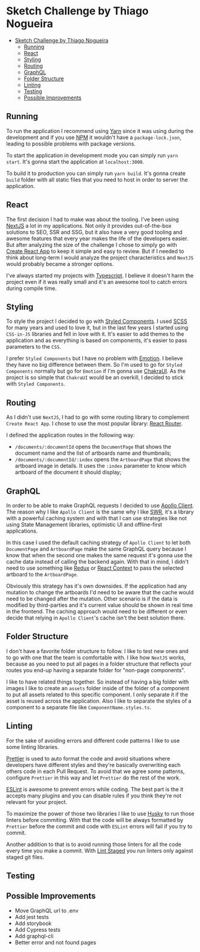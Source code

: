 # Sketch Challenge by Thiago Nogueira

- [Sketch Challenge by Thiago Nogueira](#sketch-challenge-by-thiago-nogueira)
  - [Running](#running)
  - [React](#react)
  - [Styling](#styling)
  - [Routing](#routing)
  - [GraphQL](#graphql)
  - [Folder Structure](#folder-structure)
  - [Linting](#linting)
  - [Testing](#testing)
  - [Possible Improvements](#possible-improvements)

## Running

To run the application I recommend using [Yarn](https://yarnpkg.com/) since it was using during the development and if you use [NPM](https://www.npmjs.com/) it wouldn't have a `package-lock.json`, leading to possible problems with package versions.

To start the application in development mode you can simply run `yarn start`. It's gonna start the application at `localhost:3000`.

To build it to production you can simply run `yarn build`. It's gonna create `build` folder with all static files that you need to host in order to server the application.

## React

The first decision I had to make was about the tooling. I've been using [NextJS](https://nextjs.org/) a lot in my applications. Not only it provides out-of-the-box solutions to SEO, SSR and SSG, but it also have a very good tooling and awesome features that every year makes the life of the developers easier. But after analyzing the size of the challenge I chose to simply go with [Create React App](https://create-react-app.dev/) to keep it simple and easy to review. But if I needed to think about long-term I would analyze the project characteristics and `NextJS` would probably became a stronger options.

I've always started my projects with [Typescript](https://www.typescriptlang.org/). I believe it doesn't harm the project even if it was really small and it's an awesome tool to catch errors during compile time.

## Styling

To style the project I decided to go with [Styled Components](https://styled-components.com/). I used [SCSS](https://sass-lang.com/) for many years and used to love it, but in the last few years I started using `CSS-in-JS` libraries and fell in love with it. It's easier to add themes to the application and as everything is based on components, it's easier to pass parameters to the `CSS`.

I prefer `Styled Components` but I have no problem with [Emotion](https://emotion.sh/). I believe they have no big difference between them. So I'm used to go for `Styled Components` normally but go for `Emotion` if I'm gonna use [ChakraUI](https://chakra-ui.com/). As the project is so simple that `ChakraUI` would be an overkill, I decided to stick with `Styled Components`.

## Routing

As I didn't use `NextJS`, I had to go with some routing library to complement `Create React App`. I chose to use the most popular library: [React Router](https://reactrouter.com/).

I defined the application routes in the following way:

- `/documents/:documentId` opens the `DocumentPage` that shows the document name and the list of artboards name and thumbnails;
- `/documents/:documentId/:index` opens the `ArtboardPage` that shows the artboard image in details. It uses the `:index` parameter to know which artboard of the document it should display;

## GraphQL

In order to be able to make GraphQL requests I decided to use [Apollo Client](https://www.apollographql.com/apollo-client). The reason why I like `Apollo Client` is the same why I like [SWR](https://swr.vercel.app/), it's a library with a powerful caching system and with that I can use strategies like not using State Management libraries, optimistic UI and offline-first applications.

In this case I used the default caching strategy of `Apollo Client` to let both `DocumentPage` and `ArtboardPage` make the same GraphQL query because I know that when the second one makes the same request it's gonna use the cache data instead of calling the backend again. With that in mind, I didn't need to use something like [Redux](https://redux.js.org/) or [React Context](https://pt-br.reactjs.org/docs/context.html) to pass the selected artboard to the `ArtboardPage`.

Obviously this strategy has it's own downsides. If the application had any mutation to change the artboards I'd need to be aware that the cache would need to be changed after the mutation. Other scenario is if the data is modified by third-parties and it's current value should be shown in real time in the frontend. The caching approach would need to be different or even decide that relying in `Apollo Client`'s cache isn't the best solution there.

## Folder Structure

I don't have a favorite folder structure to follow. I like to test new ones and to go with one that the team is comfortable with. I like how `NextJS` works, because as you need to put all pages in a folder structure that reflects your routes you end-up having a separate folder for "non-page components".

I like to have related things together. So instead of having a big folder with images I like to create an `assets` folder inside of the folder of a component to put all assets related to this specific component. I only separate it if the asset is reused across the application. Also I like to separate the styles of a component to a separate file like `ComponentName.styles.ts`.

## Linting

For the sake of avoiding errors and different code patterns I like to use some linting libraries.

[Prettier](https://prettier.io/) is used to auto format the code and avoid situations where developers have different styles and they're basically overwriting each others code in each Pull Request. To avoid that we agree some patterns, configure `Prettier` in this way and let `Prettier` do the rest of the work.

[ESLint](https://eslint.org/) is awesome to prevent errors while coding. The best part is the it accepts many plugins and you can disable rules if you think they're not relevant for your project.

To maximize the power of those two libraries I like to use [Husky](https://typicode.github.io/husky) to run those linters before commiting. With that the code will be always formatted by `Prettier` before the commit and code with `ESLint` errors will fail if you try to commit.

Another addition to that is to avoid running those linters for all the code every time you make a commit. With [Lint Staged](https://github.com/okonet/lint-staged) you run linters only against staged git files.

## Testing

## Possible Improvements

- Move GraphQL url to .env
- Add jest tests
- Add storybook
- Add Cypress tests
- Add graphql-cli
- Better error and not found pages
